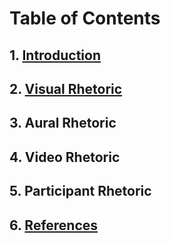 # Table of Contents
## 1. [Introduction](introduction)
## 2. [Visual Rhetoric](visual)
## 3. Aural Rhetoric
## 4. Video Rhetoric
## 5. Participant Rhetoric
## 6. [References](references)